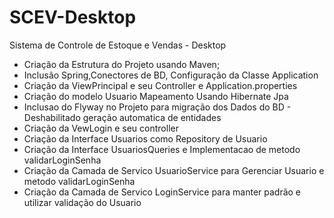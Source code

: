 # SCEV-Desktop
Sistema de Controle de Estoque e Vendas - Desktop

* Criação da Estrutura do Projeto usando Maven;
* Inclusão Spring,Conectores de BD, Configuração da Classe Application
* Criação da ViewPrincipal e seu Controller e Application.properties
* Criação do modelo Usuario Mapeamento Usando Hibernate Jpa
* Inclusao do Flyway no Projeto para migração dos Dados do BD - Deshabilitado geração automatica de entidades
* Criação da VewLogin e seu controller
* Criação da Interface  Usuarios como Repository de Usuario 
* Criação da Interface UsuariosQueries e Implementacao de metodo  validarLoginSenha
* Criação da Camada de Servico UsuarioService para Gerenciar Usuario e metodo validarLoginSenha
* Criação da Camada de Servico LoginService para manter padrão e utilizar validação do Usuario